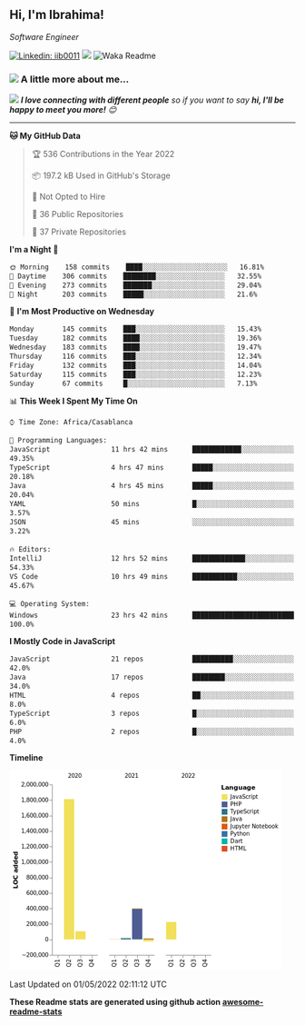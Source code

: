 <h2>Hi, I'm Ibrahima! </h2>
<p><em>Software Engineer 
</em></p>


[![Linkedin: iib0011](https://img.shields.io/badge/-iib0011-blue?style=flat-square&logo=Linkedin&logoColor=white&link=https://www.linkedin.com/in/iib0011/)](https://www.linkedin.com/in/iib0011/)
![](https://visitor-badge.glitch.me/badge?page_id=iib0011)
![Waka Readme](https://github.com/iib0011/iib0011/workflows/Waka%20Readme/badge.svg)


### <img src="https://media.giphy.com/media/VgCDAzcKvsR6OM0uWg/giphy.gif" width="50"> A little more about me...  


<img src="https://media.giphy.com/media/LnQjpWaON8nhr21vNW/giphy.gif" width="60"> <em><b>I love connecting with different people</b> so if you want to say <b>hi, I'll be happy to meet you more!</b> 😊</em>

---
<!--START_SECTION:waka-->
**🐱 My GitHub Data** 

> 🏆 536 Contributions in the Year 2022
 > 
> 📦 197.2 kB Used in GitHub's Storage 
 > 
> 🚫 Not Opted to Hire
 > 
> 📜 36 Public Repositories 
 > 
> 🔑 37 Private Repositories  
 > 
**I'm a Night 🦉** 

```text
🌞 Morning    158 commits    ████░░░░░░░░░░░░░░░░░░░░░   16.81% 
🌆 Daytime    306 commits    ████████░░░░░░░░░░░░░░░░░   32.55% 
🌃 Evening    273 commits    ███████░░░░░░░░░░░░░░░░░░   29.04% 
🌙 Night      203 commits    █████░░░░░░░░░░░░░░░░░░░░   21.6%

```
📅 **I'm Most Productive on Wednesday** 

```text
Monday       145 commits    ███░░░░░░░░░░░░░░░░░░░░░░   15.43% 
Tuesday      182 commits    ████░░░░░░░░░░░░░░░░░░░░░   19.36% 
Wednesday    183 commits    ████░░░░░░░░░░░░░░░░░░░░░   19.47% 
Thursday     116 commits    ███░░░░░░░░░░░░░░░░░░░░░░   12.34% 
Friday       132 commits    ███░░░░░░░░░░░░░░░░░░░░░░   14.04% 
Saturday     115 commits    ███░░░░░░░░░░░░░░░░░░░░░░   12.23% 
Sunday       67 commits     █░░░░░░░░░░░░░░░░░░░░░░░░   7.13%

```


📊 **This Week I Spent My Time On** 

```text
⌚︎ Time Zone: Africa/Casablanca

💬 Programming Languages: 
JavaScript               11 hrs 42 mins      ████████████░░░░░░░░░░░░░   49.35% 
TypeScript               4 hrs 47 mins       █████░░░░░░░░░░░░░░░░░░░░   20.18% 
Java                     4 hrs 45 mins       █████░░░░░░░░░░░░░░░░░░░░   20.04% 
YAML                     50 mins             █░░░░░░░░░░░░░░░░░░░░░░░░   3.57% 
JSON                     45 mins             ░░░░░░░░░░░░░░░░░░░░░░░░░   3.22%

🔥 Editors: 
IntelliJ                 12 hrs 52 mins      █████████████░░░░░░░░░░░░   54.33% 
VS Code                  10 hrs 49 mins      ███████████░░░░░░░░░░░░░░   45.67%

💻 Operating System: 
Windows                  23 hrs 42 mins      █████████████████████████   100.0%

```

**I Mostly Code in JavaScript** 

```text
JavaScript               21 repos            ██████████░░░░░░░░░░░░░░░   42.0% 
Java                     17 repos            ████████░░░░░░░░░░░░░░░░░   34.0% 
HTML                     4 repos             ██░░░░░░░░░░░░░░░░░░░░░░░   8.0% 
TypeScript               3 repos             █░░░░░░░░░░░░░░░░░░░░░░░░   6.0% 
PHP                      2 repos             █░░░░░░░░░░░░░░░░░░░░░░░░   4.0%

```


**Timeline**

![Chart not found](https://raw.githubusercontent.com/iib0011/iib0011/master/charts/bar_graph.png) 


 Last Updated on 01/05/2022 02:11:12 UTC
<!--END_SECTION:waka-->

**These Readme stats are generated using github action [awesome-readme-stats](https://github.com/iib0011/waka-readme-stats)**
